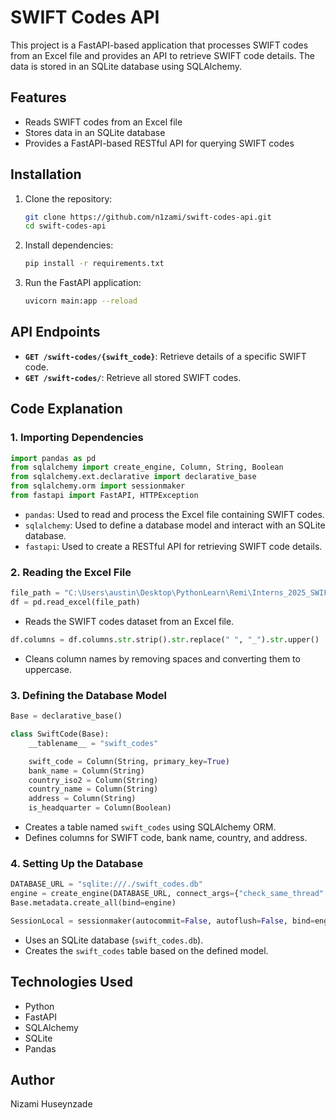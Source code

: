 # SWIFT Codes API

This project is a FastAPI-based application that processes SWIFT codes from an Excel file and provides an API to retrieve SWIFT code details. The data is stored in an SQLite database using SQLAlchemy.

## Features

- Reads SWIFT codes from an Excel file
- Stores data in an SQLite database
- Provides a FastAPI-based RESTful API for querying SWIFT codes

## Installation

1. Clone the repository:

   ```sh
   git clone https://github.com/n1zami/swift-codes-api.git
   cd swift-codes-api
   ```

2. Install dependencies:

   ```sh
   pip install -r requirements.txt
   ```

3. Run the FastAPI application:

   ```sh
   uvicorn main:app --reload
   ```

## API Endpoints

- **`GET /swift-codes/{swift_code}`**: Retrieve details of a specific SWIFT code.
- **`GET /swift-codes/`**: Retrieve all stored SWIFT codes.

## Code Explanation

### **1. Importing Dependencies**

```python
import pandas as pd
from sqlalchemy import create_engine, Column, String, Boolean
from sqlalchemy.ext.declarative import declarative_base
from sqlalchemy.orm import sessionmaker
from fastapi import FastAPI, HTTPException
```

- `pandas`: Used to read and process the Excel file containing SWIFT codes.
- `sqlalchemy`: Used to define a database model and interact with an SQLite database.
- `fastapi`: Used to create a RESTful API for retrieving SWIFT code details.

### **2. Reading the Excel File**

```python
file_path = "C:\Users\austin\Desktop\PythonLearn\Remi\Interns_2025_SWIFT_CODES.xlsx"
df = pd.read_excel(file_path)
```

- Reads the SWIFT codes dataset from an Excel file.

```python
df.columns = df.columns.str.strip().str.replace(" ", "_").str.upper()
```

- Cleans column names by removing spaces and converting them to uppercase.

### **3. Defining the Database Model**

```python
Base = declarative_base()

class SwiftCode(Base):
    __tablename__ = "swift_codes"

    swift_code = Column(String, primary_key=True)
    bank_name = Column(String)
    country_iso2 = Column(String)
    country_name = Column(String)
    address = Column(String)
    is_headquarter = Column(Boolean)
```

- Creates a table named `swift_codes` using SQLAlchemy ORM.
- Defines columns for SWIFT code, bank name, country, and address.

### **4. Setting Up the Database**

```python
DATABASE_URL = "sqlite:///./swift_codes.db"
engine = create_engine(DATABASE_URL, connect_args={"check_same_thread": False})
Base.metadata.create_all(bind=engine)

SessionLocal = sessionmaker(autocommit=False, autoflush=False, bind=engine)
```

- Uses an SQLite database (`swift_codes.db`).
- Creates the `swift_codes` table based on the defined model.

## Technologies Used

- Python
- FastAPI
- SQLAlchemy
- SQLite
- Pandas

## Author

Nizami Huseynzade

